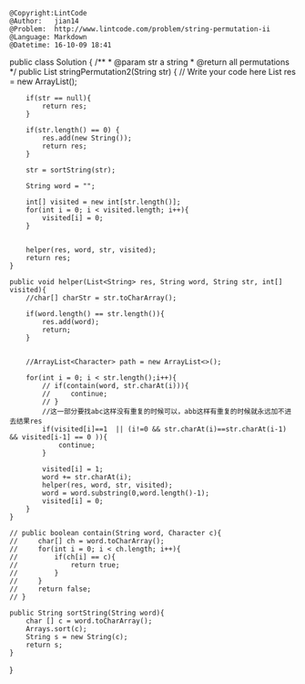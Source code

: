 ```
@Copyright:LintCode
@Author:   jian14
@Problem:  http://www.lintcode.com/problem/string-permutation-ii
@Language: Markdown
@Datetime: 16-10-09 18:41
```

public class Solution {
    /**
     * @param str a string
     * @return all permutations
     */
    public List<String> stringPermutation2(String str) {
        // Write your code here
        List<String> res = new ArrayList<String>();
        
        if(str == null){
            return res;
        }
        
        if(str.length() == 0) {
            res.add(new String());
            return res;
        }
        
        str = sortString(str);
        
        String word = "";
        
        int[] visited = new int[str.length()];
        for(int i = 0; i < visited.length; i++){
            visited[i] = 0;
        }
        
        
        helper(res, word, str, visited);
        return res;
    }
    
    public void helper(List<String> res, String word, String str, int[] visited){
        //char[] charStr = str.toCharArray();
        
        if(word.length() == str.length()){
            res.add(word);
            return;
        }     
         
        
        //ArrayList<Character> path = new ArrayList<>();
        
        for(int i = 0; i < str.length();i++){
            // if(contain(word, str.charAt(i))){
            //     continue;
            // }
            //这一部分要找abc这样没有重复的时候可以，abb这样有重复的时候就永远加不进去结果res 
            if(visited[i]==1  || (i!=0 && str.charAt(i)==str.charAt(i-1) && visited[i-1] == 0 )){
                continue;
            }
            
            visited[i] = 1;
            word += str.charAt(i);
            helper(res, word, str, visited);
            word = word.substring(0,word.length()-1);
            visited[i] = 0;
        }
    }
    
    // public boolean contain(String word, Character c){
    //     char[] ch = word.toCharArray();
    //     for(int i = 0; i < ch.length; i++){
    //         if(ch[i] == c){
    //             return true;
    //         }
    //     }
    //     return false;
    // }
    
    public String sortString(String word){
        char [] c = word.toCharArray();
        Arrays.sort(c);
        String s = new String(c);
        return s;
    }
}